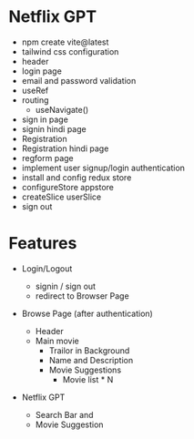 # Netflix GPT
  - npm create vite@latest
  - tailwind css configuration
  - header
  - login page
  - email and password validation
  - useRef
  - routing 
      - useNavigate()
  - sign in page
  - signin hindi page
  - Registration 
  - Registration hindi page 
  - regform page
  - implement user signup/login authentication 
  - install and config redux store
  - configureStore appstore
  - createSlice userSlice
  - sign out
  


# Features
  - Login/Logout
     - signin / sign out
     - redirect to Browser Page
  - Browse Page (after authentication)
     - Header
     - Main movie
        - Trailor in Background
        - Name and Description
        - Movie Suggestions 
            - Movie list * N


  - Netflix GPT 
    - Search Bar and 
    - Movie Suggestion           
